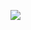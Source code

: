 ![](https://uploads.disquscdn.com/images/3216c22afee2eb44e00d08455e44485a94649f5a4d8f2ab626a3c706ef74062b.jpg)